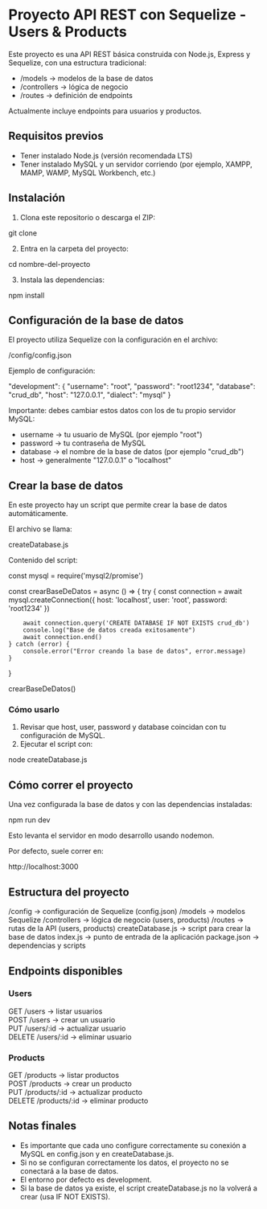 # Proyecto API REST con Sequelize - Users & Products

Este proyecto es una API REST básica construida con Node.js, Express y Sequelize, con una estructura tradicional:

- /models → modelos de la base de datos
- /controllers → lógica de negocio
- /routes → definición de endpoints

Actualmente incluye endpoints para usuarios y productos.

## Requisitos previos

- Tener instalado Node.js (versión recomendada LTS)
- Tener instalado MySQL y un servidor corriendo (por ejemplo, XAMPP, MAMP, WAMP, MySQL Workbench, etc.)

## Instalación

1. Clona este repositorio o descarga el ZIP:

git clone <url-del-repo>

2. Entra en la carpeta del proyecto:

cd nombre-del-proyecto

3. Instala las dependencias:

npm install

## Configuración de la base de datos

El proyecto utiliza Sequelize con la configuración en el archivo:

/config/config.json

Ejemplo de configuración:

"development": {
  "username": "root",
  "password": "root1234",
  "database": "crud_db",
  "host": "127.0.0.1",
  "dialect": "mysql"
}

Importante: debes cambiar estos datos con los de tu propio servidor MySQL:

- username → tu usuario de MySQL (por ejemplo "root")
- password → tu contraseña de MySQL
- database → el nombre de la base de datos (por ejemplo "crud_db")
- host → generalmente "127.0.0.1" o "localhost"

## Crear la base de datos

En este proyecto hay un script que permite crear la base de datos automáticamente.

El archivo se llama:

createDatabase.js

Contenido del script:

const mysql = require('mysql2/promise')

const crearBaseDeDatos = async () => {
    try {
        const connection = await mysql.createConnection({
            host: 'localhost',
            user: 'root',
            password: 'root1234'
        })

        await connection.query('CREATE DATABASE IF NOT EXISTS crud_db')
        console.log("Base de datos creada exitosamente")
        await connection.end()
    } catch (error) {
        console.error("Error creando la base de datos", error.message)
    }
}

crearBaseDeDatos()

### Cómo usarlo

1. Revisar que host, user, password y database coincidan con tu configuración de MySQL.
2. Ejecutar el script con:

node createDatabase.js

## Cómo correr el proyecto

Una vez configurada la base de datos y con las dependencias instaladas:

npm run dev

Esto levanta el servidor en modo desarrollo usando nodemon.

Por defecto, suele correr en:

http://localhost:3000

## Estructura del proyecto

/config → configuración de Sequelize (config.json)
/models → modelos Sequelize
/controllers → lógica de negocio (users, products)
/routes → rutas de la API (users, products)
createDatabase.js → script para crear la base de datos
index.js → punto de entrada de la aplicación
package.json → dependencias y scripts

## Endpoints disponibles

### Users

GET /users → listar usuarios  
POST /users → crear un usuario  
PUT /users/:id → actualizar usuario  
DELETE /users/:id → eliminar usuario  

### Products

GET /products → listar productos  
POST /products → crear un producto  
PUT /products/:id → actualizar producto  
DELETE /products/:id → eliminar producto  

## Notas finales

- Es importante que cada uno configure correctamente su conexión a MySQL en config.json y en createDatabase.js.
- Si no se configuran correctamente los datos, el proyecto no se conectará a la base de datos.
- El entorno por defecto es development.
- Si la base de datos ya existe, el script createDatabase.js no la volverá a crear (usa IF NOT EXISTS).

